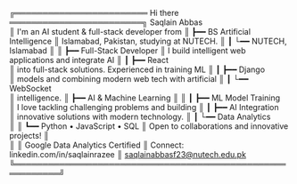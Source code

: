 ╔════════════════════════ Hi there ════════════════════════╗ Saqlain Abbas            
║ I'm an AI student & full-stack developer from            ║ ┣━━ BS Artificial Intelligence
║ Islamabad, Pakistan, studying at NUTECH.                 ║ ┃   └━━ NUTECH, Islamabad
║                                                          ║ ┣━━ Full-Stack Developer
║ I build intelligent web applications and integrate AI    ║ ┃   ┣━━ React            
║ into full-stack solutions. Experienced in training ML    ║ ┃   ┣━━ Django         
║ models and combining modern web tech with artificial     ║ ┃   └━━ WebSocket    
║ intelligence.                                            ║ ┣━━ AI & Machine Learning
║                                                          ║ ┃   ┣━━ ML Model Training              
║ I love tackling challenging problems and building        ║ ┃   ┣━━ AI Integration        
║ innovative solutions with modern technology.             ║ ┃   └━━ Data Analytics        
║                                                          ║ ┗━━ Python • JavaScript • SQL
║ Open to collaborations and innovative projects!          ║                            
║                                                          ║ Google Data Analytics Certified
║ Connect: linkedin.com/in/saqlainrazee                    ║ saqlainabbasf23@nutech.edu.pk
╚══════════════════════════════════════════════════════════╝
